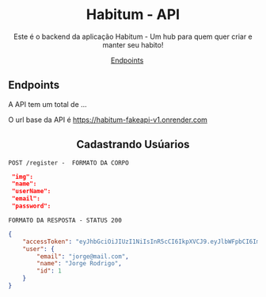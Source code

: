 
<h1 align="center">Habitum - API</h1>

<p align="center">Este é o backend da aplicação Habitum - Um hub para quem quer criar e manter seu habito!</p>


<p align="center">
  <a href="#endpoints">Endpoints</a>&nbsp;&nbsp;&nbsp;&nbsp;&nbsp;&nbsp;
</p>


## **Endpoints**


A API tem um total de ...

O url base da API é https://habitum-fakeapi-v1.onrender.com

<h2 align ='center'> Cadastrando Usúarios </h2>

`POST /register -  FORMATO DA CORPO`
```json
 "img": 
 "name": 
 "userName":
 "email":
 "password":
```
`FORMATO DA RESPOSTA - STATUS 200`
```json
{
	"accessToken": "eyJhbGciOiJIUzI1NiIsInR5cCI6IkpXVCJ9.eyJlbWFpbCI6ImpvcmdlQG1haWwuY29tIiwiaWF0IjoxNjcyNzc0ODE5LCJleHAiOjE2NzI3Nzg0MTksInN1YiI6IjEifQ.Ysj_5jUeQ-TbzxkJpljoHAj7FLaT8B51wRa7UzWAK5o",
	"user": {
		"email": "jorge@mail.com",
		"name": "Jorge Rodrigo",
		"id": 1
	}
}
```
